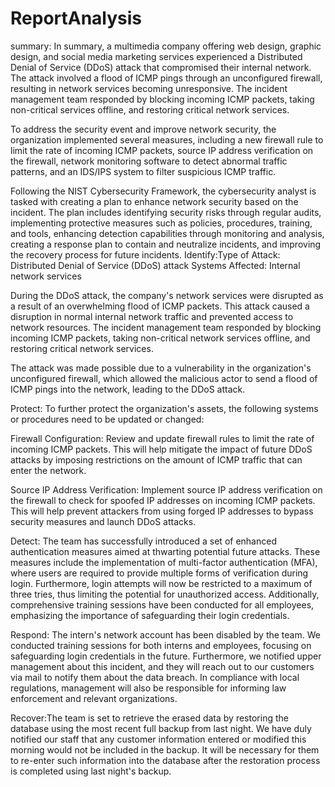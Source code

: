 # ReportAnalysis
summary: In summary, a multimedia company offering web design, graphic design, and social media marketing services experienced a Distributed Denial of Service (DDoS) attack that compromised their internal network. The attack involved a flood of ICMP pings through an unconfigured firewall, resulting in network services becoming unresponsive. The incident management team responded by blocking incoming ICMP packets, taking non-critical services offline, and restoring critical network services.

To address the security event and improve network security, the organization implemented several measures, including a new firewall rule to limit the rate of incoming ICMP packets, source IP address verification on the firewall, network monitoring software to detect abnormal traffic patterns, and an IDS/IPS system to filter suspicious ICMP traffic.

Following the NIST Cybersecurity Framework, the cybersecurity analyst is tasked with creating a plan to enhance network security based on the incident. The plan includes identifying security risks through regular audits, implementing protective measures such as policies, procedures, training, and tools, enhancing detection capabilities through monitoring and analysis, creating a response plan to contain and neutralize incidents, and improving the recovery process for future incidents.
Identify:Type of Attack: Distributed Denial of Service (DDoS) attack
Systems Affected: Internal network services

During the DDoS attack, the company's network services were disrupted as a result of an overwhelming flood of ICMP packets. This attack caused a disruption in normal internal network traffic and prevented access to network resources. The incident management team responded by blocking incoming ICMP packets, taking non-critical network services offline, and restoring critical network services.

The attack was made possible due to a vulnerability in the organization's unconfigured firewall, which allowed the malicious actor to send a flood of ICMP pings into the network, leading to the DDoS attack.

Protect: To further protect the organization's assets, the following systems or procedures need to be updated or changed:

Firewall Configuration: Review and update firewall rules to limit the rate of incoming ICMP packets. This will help mitigate the impact of future DDoS attacks by imposing restrictions on the amount of ICMP traffic that can enter the network.

Source IP Address Verification: Implement source IP address verification on the firewall to check for spoofed IP addresses on incoming ICMP packets. This will help prevent attackers from using forged IP addresses to bypass security measures and launch DDoS attacks.

Detect: The team has successfully introduced a set of enhanced authentication measures aimed at thwarting potential future attacks. These measures include the implementation of multi-factor authentication (MFA), where users are required to provide multiple forms of verification during login. Furthermore, login attempts will now be restricted to a maximum of three tries, thus limiting the potential for unauthorized access. Additionally, comprehensive training sessions have been conducted for all employees, emphasizing the importance of safeguarding their login credentials.

Respond: The intern's network account has been disabled by the team. We conducted training sessions for both interns and employees, focusing on safeguarding login credentials in the future. Furthermore, we notified upper management about this incident, and they will reach out to our customers via mail to notify them about the data breach. In compliance with local regulations, management will also be responsible for informing law enforcement and relevant organizations.

Recover:The team is set to retrieve the erased data by restoring the database using the most recent full backup from last night. We have duly notified our staff that any customer information entered or modified this morning would not be included in the backup. It will be necessary for them to re-enter such information into the database after the restoration process is completed using last night's backup.
